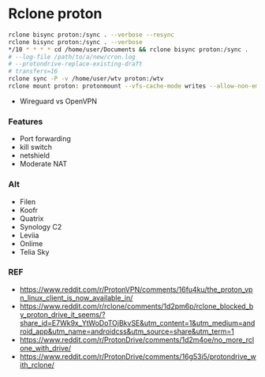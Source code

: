 # Rclone proton


```sh
rclone bisync proton:/sync . --verbose --resync
rclone bisync proton:/sync . --verbose
*/10 * * * * cd /home/user/Documents && rclone bisync proton:/sync .
# --log-file /path/to/a/new/cron.log
# --protondrive-replace-existing-draft 
# transfers=16
rclone sync -P -v /home/user/wtv proton:/wtv
rclone mount proton: protonmount --vfs-cache-mode writes --allow-non-empty

```

- Wireguard vs OpenVPN

### Features
- Port forwarding
- kill switch
- netshield 
- Moderate NAT 

### Alt

- Filen 
- Koofr
- Quatrix
- Synology C2
- Leviia
- Onlime
- Telia Sky


### REF
- https://www.reddit.com/r/ProtonVPN/comments/16fu4ku/the_proton_vpn_linux_client_is_now_available_in/
- https://www.reddit.com/r/rclone/comments/1d2pm6p/rclone_blocked_by_proton_drive_it_seems/?share_id=E7Wk9x_YtWoDoTOjBkvSE&utm_content=1&utm_medium=android_app&utm_name=androidcss&utm_source=share&utm_term=1
- https://www.reddit.com/r/ProtonDrive/comments/1d2m4oe/no_more_rclone_with_drive/
- https://www.reddit.com/r/ProtonDrive/comments/16g53i5/protondrive_with_rclone/